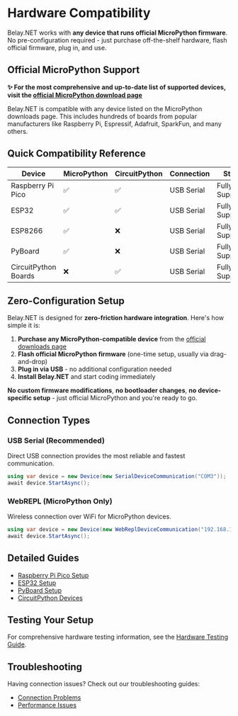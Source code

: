 # Hardware Compatibility

Belay.NET works with **any device that runs official MicroPython firmware**. No pre-configuration required - just purchase off-the-shelf hardware, flash official firmware, plug in, and use.

## Official MicroPython Support

**✨ For the most comprehensive and up-to-date list of supported devices, visit the [official MicroPython download page](https://micropython.org/download/)**

Belay.NET is compatible with any device listed on the MicroPython downloads page. This includes hundreds of boards from popular manufacturers like Raspberry Pi, Espressif, Adafruit, SparkFun, and many others.

## Quick Compatibility Reference

| Device | MicroPython | CircuitPython | Connection | Status |
|--------|-------------|---------------|------------|--------|
| Raspberry Pi Pico | ✅ | ✅ | USB Serial | Fully Supported |
| ESP32 | ✅ | ✅ | USB Serial | Fully Supported |
| ESP8266 | ✅ | ❌ | USB Serial | Fully Supported |
| PyBoard | ✅ | ❌ | USB Serial | Fully Supported |
| CircuitPython Boards | ❌ | ✅ | USB Serial | Fully Supported |

## Zero-Configuration Setup

Belay.NET is designed for **zero-friction hardware integration**. Here's how simple it is:

1. **Purchase any MicroPython-compatible device** from the [official downloads page](https://micropython.org/download/)
2. **Flash official MicroPython firmware** (one-time setup, usually via drag-and-drop)
3. **Plug in via USB** - no additional configuration needed
4. **Install Belay.NET** and start coding immediately

**No custom firmware modifications**, **no bootloader changes**, **no device-specific setup** - just official MicroPython and you're ready to go.

## Connection Types

### USB Serial (Recommended)
Direct USB connection provides the most reliable and fastest communication.

```csharp
using var device = new Device(new SerialDeviceCommunication("COM3"));
await device.StartAsync();
```

### WebREPL (MicroPython Only)
Wireless connection over WiFi for MicroPython devices.

```csharp
using var device = new Device(new WebReplDeviceCommunication("192.168.1.100", 8266));
await device.StartAsync();
```

## Detailed Guides

- [Raspberry Pi Pico Setup](/hardware/raspberry-pi-pico)
- [ESP32 Setup](/hardware/esp32) 
- [PyBoard Setup](/hardware/pyboard)
- [CircuitPython Devices](/hardware/circuitpython)

## Testing Your Setup

For comprehensive hardware testing information, see the [Hardware Testing Guide](/hardware-testing-guide).

## Troubleshooting

Having connection issues? Check out our troubleshooting guides:

- [Connection Problems](/hardware/troubleshooting-connections)
- [Performance Issues](/hardware/troubleshooting-performance)